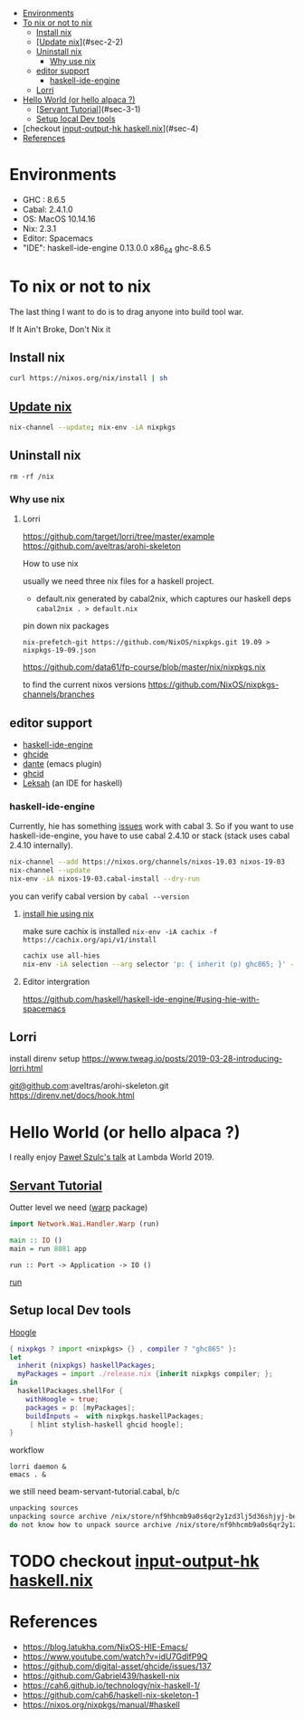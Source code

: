 - [Environments](#sec-1)
- [To nix or not to nix](#sec-2)
  - [Install nix](#sec-2-1)
  - [[Update nix](https://nixos.org/nix/manual/#ch-upgrading-nix)](#sec-2-2)
  - [Uninstall nix](#sec-2-3)
    - [Why use nix](#sec-2-3-1)
  - [editor support](#sec-2-4)
    - [haskell-ide-engine](#sec-2-4-1)
  - [Lorri](#sec-2-5)
- [Hello World (or hello alpaca ?)](#sec-3)
  - [[Servant Tutorial](https://haskell-servant.readthedocs.io/en/v0.8/tutorial/index.html)](#sec-3-1)
  - [Setup local Dev tools](#sec-3-2)
- [checkout [input-output-hk haskell.nix](https://input-output-hk.github.io/haskell.nix/)](#sec-4)
- [References](#sec-5)


# Environments<a id="sec-1"></a>

-   GHC : 8.6.5
-   Cabal: 2.4.1.0
-   OS: MacOS 10.14.16
-   Nix: 2.3.1
-   Editor: Spacemacs
-   "IDE": haskell-ide-engine 0.13.0.0 x86<sub>64</sub> ghc-8.6.5

# To nix or not to nix<a id="sec-2"></a>

The last thing I want to do is to drag anyone into build tool war.

If It Ain't Broke, Don't Nix it

## Install nix<a id="sec-2-1"></a>

```sh
curl https://nixos.org/nix/install | sh
```

## [Update nix](https://nixos.org/nix/manual/#ch-upgrading-nix)<a id="sec-2-2"></a>

```sh
nix-channel --update; nix-env -iA nixpkgs
```

## Uninstall nix<a id="sec-2-3"></a>

```shell
rm -rf /nix
```

### Why use nix<a id="sec-2-3-1"></a>

1.  Lorri

    <https://github.com/target/lorri/tree/master/example> <https://github.com/aveltras/arohi-skeleton>
    
    How to use nix
    
    usually we need three nix files for a haskell project.
    
    -   default.nix generated by cabal2nix, which captures our haskell deps `cabal2nix . > default.nix`
    
    pin down nix packages
    
    ```shell
    nix-prefetch-git https://github.com/NixOS/nixpkgs.git 19.09 > nixpkgs-19-09.json
    ```
    
    <https://github.com/data61/fp-course/blob/master/nix/nixpkgs.nix>
    
    to find the current nixos versions <https://github.com/NixOS/nixpkgs-channels/branches>

## editor support<a id="sec-2-4"></a>

-   [haskell-ide-engine](https://github.com/haskell/haskell-ide-engine)
-   [ghcide](https://github.com/digital-asset/ghcide)
-   [dante](https://github.com/jyp/dante) (emacs plugin)
-   [ghcid](https://github.com/ndmitchell/ghcid)
-   [Leksah](https://github.com/leksah/leks) (an IDE for haskell)

### haskell-ide-engine<a id="sec-2-4-1"></a>

Currently, hie has something [issues](https://github.com/haskell/haskell-ide-engine/issues/1376) work with cabal 3. So if you want to use haskell-ide-engine, you have to use cabal 2.4.10 or stack (stack uses cabal 2.4.10 internally).

```sh
nix-channel --add https://nixos.org/channels/nixos-19.03 nixos-19-03
nix-channel --update
nix-env -iA nixos-19-03.cabal-install --dry-run
```

you can verify cabal version by `cabal --version`

1.  [install hie using nix](https://github.com/Infinisil/all-hies)

    make sure cachix is installed `nix-env -iA cachix -f https://cachix.org/api/v1/install`
    
    ```bash
    cachix use all-hies
    nix-env -iA selection --arg selector 'p: { inherit (p) ghc865; }' -f https://github.com/infinisil/all-hies/tarball/master
    ```

2.  Editor intergration

    <https://github.com/haskell/haskell-ide-engine/#using-hie-with-spacemacs>

## Lorri<a id="sec-2-5"></a>

install direnv setup <https://www.tweag.io/posts/2019-03-28-introducing-lorri.html>

git@github.com:aveltras/arohi-skeleton.git <https://direnv.net/docs/hook.html>

# Hello World (or hello alpaca ?)<a id="sec-3"></a>

I really enjoy [Paweł Szulc's ](https://twitter.com/rabbitonweb)[talk](https://www.youtube.com/watch?v=idU7GdlfP9Q) at Lambda World 2019.

## [Servant Tutorial](https://haskell-servant.readthedocs.io/en/v0.8/tutorial/index.html)<a id="sec-3-1"></a>

Outter level we need ([warp](https://hackage.haskell.org/package/warp) package)

```haskell
import Network.Wai.Handler.Warp (run)

main :: IO ()
main = run 8081 app
```

`run :: Port -> Application -> IO ()`

[run](https://www.stackage.org/haddock/nightly-2019-11-17/warp-3.3.4/Network-Wai-Handler-Warp.html#v:run)

## Setup local Dev tools<a id="sec-3-2"></a>

[Hoogle](https://hoogle.haskell.org/)

```nix
{ nixpkgs ? import <nixpkgs> {} , compiler ? "ghc865" }:
let
  inherit (nixpkgs) haskellPackages;
  myPackages = import ./release.nix {inherit nixpkgs compiler; };
in
  haskellPackages.shellFor {
    withHoogle = true;
    packages = p: [myPackages];
    buildInputs =  with nixpkgs.haskellPackages;
     [ hlint stylish-haskell ghcid hoogle];
}
```

workflow

```shell
lorri daemon &
emacs . &
```

we still need beam-servant-tutorial.cabal, b/c

```sh
unpacking sources
unpacking source archive /nix/store/nf9hhcmb9a0s6qr2y1zd3lj5d36shjyj-beam-servant-tutorial.cabal
do not know how to unpack source archive /nix/store/nf9hhcmb9a0s6qr2y1zd3lj5d36shjyj-beam-servant-tutorial.cabal
```

# TODO checkout [input-output-hk haskell.nix](https://input-output-hk.github.io/haskell.nix/)<a id="sec-4"></a>

# References<a id="sec-5"></a>

-   <https://blog.latukha.com/NixOS-HIE-Emacs/>
-   <https://www.youtube.com/watch?v=idU7GdlfP9Q>
-   <https://github.com/digital-asset/ghcide/issues/137>
-   <https://github.com/Gabriel439/haskell-nix>
-   <https://cah6.github.io/technology/nix-haskell-1/>
-   <https://github.com/cah6/haskell-nix-skeleton-1>
-   <https://nixos.org/nixpkgs/manual/#haskell>
